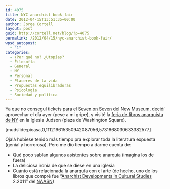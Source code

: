 ```yaml
---
id: 4075
title: NYC anarchist book fair
date: 2012-04-15T13:51:35+00:00
author: Jorge Cortell
layout: post
guid: http://cortell.net/blog/?p=4075
permalink: /2012/04/15/nyc-anarchist-book-fair/
wpsd_autopost:
  - "1"
categories:
  - ¿Por qué no? ¿Utopías?
  - Filosofí­a
  - General
  - NY
  - Personal
  - Placeres de la vida
  - Propuestas equilibradoras
  - Psicología
  - Sociedad y polí­tica
---
```

<p title="http://www.anarchistbookfair.net/">
  Ya que no conseguí tickets para el <a title="http://rhizome.org/sevenonseven/" href="http://rhizome.org/sevenonseven/" target="_blank">Seven on Seven</a> del New Museum, decidí aprovechar el día ayer (pese a mi gripe), y visité la <a title="http://www.anarchistbookfair.net/" href="http://www.anarchistbookfair.net/" target="_blank">feria de libros anarquista de NY</a> en la Iglesia Judson (plaza de Washington Square).
</p>

[mudslide:picasa,0,111219615350942087056,5731668030633382577]

Ojalá hubiese tenido más tiempo pra explorar toda la literatura expuesta (genial y horrorosa). Pero me dio tiempo a darme cuenta de:

  * Qué poco sabían algunos asistentes sobre anarquía (imagina los de fuera)
  * La deliciosa ironía de que se diese en una iglesia
  * Cuánto está relacionada la anarquía con el arte (de hecho, uno de los libros que compré fue &#8220;<a title="http://anarchist-developments.org/index.php/adcs/issue/current" href="http://anarchist-developments.org/index.php/adcs/issue/current" target="_blank">Anarchist Developments in Cultural Studies</a> 2.2011&#8243; del <a title="http://naasn.org/" href="http://naasn.org/" target="_blank">NAASN</a>)